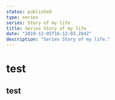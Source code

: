 ```yaml
---
status: published
type: series
series: Story of my life
title: Series Story of my life
date: "2019-12-05T16:12:03.284Z"
description: "Series Story of my life."
---
```


# test

## test
